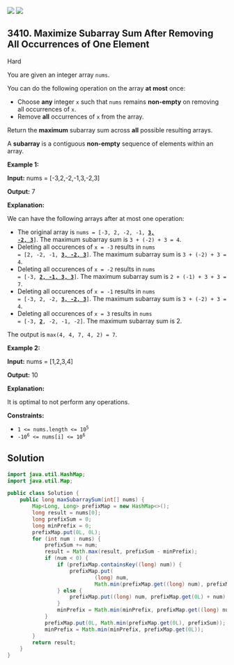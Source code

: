 [![](https://img.shields.io/github/stars/javadev/LeetCode-in-Java?label=Stars&style=flat-square)](https://github.com/javadev/LeetCode-in-Java)
[![](https://img.shields.io/github/forks/javadev/LeetCode-in-Java?label=Fork%20me%20on%20GitHub%20&style=flat-square)](https://github.com/javadev/LeetCode-in-Java/fork)

## 3410\. Maximize Subarray Sum After Removing All Occurrences of One Element

Hard

You are given an integer array `nums`.

You can do the following operation on the array **at most** once:

*   Choose **any** integer `x` such that `nums` remains **non-empty** on removing all occurrences of `x`.
*   Remove **all** occurrences of `x` from the array.

Return the **maximum** subarray sum across **all** possible resulting arrays.

A **subarray** is a contiguous **non-empty** sequence of elements within an array.

**Example 1:**

**Input:** nums = [-3,2,-2,-1,3,-2,3]

**Output:** 7

**Explanation:**

We can have the following arrays after at most one operation:

*   The original array is <code>nums = [-3, 2, -2, -1, <ins>**3, -2, 3**</ins>]</code>. The maximum subarray sum is `3 + (-2) + 3 = 4`.
*   Deleting all occurences of `x = -3` results in <code>nums = [2, -2, -1, **<ins>3, -2, 3</ins>**]</code>. The maximum subarray sum is `3 + (-2) + 3 = 4`.
*   Deleting all occurences of `x = -2` results in <code>nums = [-3, **<ins>2, -1, 3, 3</ins>**]</code>. The maximum subarray sum is `2 + (-1) + 3 + 3 = 7`.
*   Deleting all occurences of `x = -1` results in <code>nums = [-3, 2, -2, **<ins>3, -2, 3</ins>**]</code>. The maximum subarray sum is `3 + (-2) + 3 = 4`.
*   Deleting all occurences of `x = 3` results in <code>nums = [-3, <ins>**2**</ins>, -2, -1, -2]</code>. The maximum subarray sum is 2.

The output is `max(4, 4, 7, 4, 2) = 7`.

**Example 2:**

**Input:** nums = [1,2,3,4]

**Output:** 10

**Explanation:**

It is optimal to not perform any operations.

**Constraints:**

*   <code>1 <= nums.length <= 10<sup>5</sup></code>
*   <code>-10<sup>6</sup> <= nums[i] <= 10<sup>6</sup></code>

## Solution

```java
import java.util.HashMap;
import java.util.Map;

public class Solution {
    public long maxSubarraySum(int[] nums) {
        Map<Long, Long> prefixMap = new HashMap<>();
        long result = nums[0];
        long prefixSum = 0;
        long minPrefix = 0;
        prefixMap.put(0L, 0L);
        for (int num : nums) {
            prefixSum += num;
            result = Math.max(result, prefixSum - minPrefix);
            if (num < 0) {
                if (prefixMap.containsKey((long) num)) {
                    prefixMap.put(
                            (long) num,
                            Math.min(prefixMap.get((long) num), prefixMap.get(0L)) + num);
                } else {
                    prefixMap.put((long) num, prefixMap.get(0L) + num);
                }
                minPrefix = Math.min(minPrefix, prefixMap.get((long) num));
            }
            prefixMap.put(0L, Math.min(prefixMap.get(0L), prefixSum));
            minPrefix = Math.min(minPrefix, prefixMap.get(0L));
        }
        return result;
    }
}
```